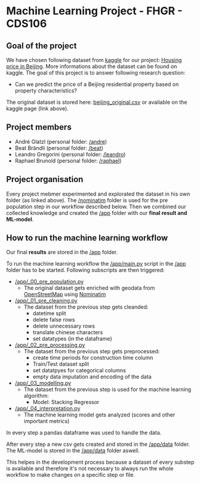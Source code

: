 # Machine Learning Project - FHGR - CDS106
## Goal of the project
We have chosen following dataset from [kaggle](https://www.kaggle.com/) for our project: [Housing price in Beijing](https://www.kaggle.com/datasets/ruiqurm/lianjia). More informations about the dataset can be found on kaggle.
The goal of this project is to answer following research question:
- Can we predict the price of a Beijing residential property based on property characteristics?

The original dataset is stored here: [beijing_original.csv](/app/data/beijing_original.csv) or available on the kaggle page (link above).

## Project members
- André Glatzl (personal folder: [/andre](./andre))
- Beat Brändli (personal folder: [/beat](./beat))
- Leandro Gregorini (personal folder: [/leandro](./leandro))
- Raphael Brunold (personal folder: [/raphael](./raphael))


## Project organisation
Every project mebmer experimented and explorated the dataset in his own folder (as linked above).
The [/nominatim](./nominatim) folder is used for the pre population step in our workflow described below.
Then we combined our collected knowledge and created the [/app](./app) folder with our **final result and ML-model**.


## How to run the machine learning workflow
Our final **results** are stored in the [/app](./app) folder.

To run the machine learning workflow the [/app/main.py](./app/main.py) script in the [/app](./app) folder has to be started.
Following subscripts are then triggered:
- [/app/_00_pre_population.py](./app/_00_pre_population.py)
  - The original dataset gets enriched with geodata from [OpenStreetMap](https://www.openstreetmap.org/) using [Nominatim](https://nominatim.org/)
- [/app/_01_pre_cleaning.py](./app/_01_pre_cleaning.py)
  - The dataset from the previous step gets cleanded: 
    - datetime split
    - delete false rows
    - delete unnecessary rows
    - translate chinese characters
    - set datatypes (in the dataframe)
- [/app/_02_pre_processing.py](./app/_02_pre_processing.py)
  - The dataset from the previous step gets preprocessed:
    - create time periods for construction time column
    - Train/Test dataset split
    - set datatpyes for categorical columns
    - empty data imputation and encoding of the data
- [/app/_03_modelling.py](./app/_03_modelling.py)
  - The dataset from the previous step is used for the machine learning algorithm:
    - Model: Stacking Regressor
- [/app/_04_interpretation.py](./app/_04_interpretation.py)
  - The machine learning model gets analyzed (scores and other important metrics)

In every step a pandas dataframe was used to handle the data.

After every step a new csv gets created and stored in the [/app/data](./app/data) folder. The ML-model is stored in the [/app/data](./app/data) folder aswell.

This helpes in the development process because a dataset of every substep is available and therefore it's not necessary to always run the whole workflow to make changes on a specific step or file.
